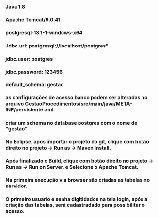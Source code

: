 ### Java 1.8
### Apache Tomcat/9.0.41
### postgresql-13.1-1-windows-x64

### Jdbc.url: postgresql://localhost/postgres"
### jdbc.user: postgres
### jdbc.password: 123456 
### default_schema: gestao

### as configurações de acesso banco podem ser alteradas no arquivo GestaoProcedimentos/src/main/java/META-INF/persistente.xml

### criar um schema no database postgres com o nome de "gestao"
### No Eclipse, após importar o projeto do git, clique com botão direito no projeto -> Run as -> Maven Install.
### Após finalizado o Build, clique com botão direito no projeto -> Run as -> Run on Server, e Selecione o Apache Tomcat.

### Na primeira execução via browser são criadas as tabelas no servidor.
### O primeiro usuario e senha digitidados na tela login, após a criação das tabelas, será cadastradado para possibilitar o acesso.
